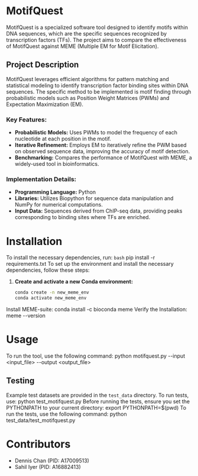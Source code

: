 # MotifQuest

MotifQuest is a specialized software tool designed to identify motifs within DNA sequences, which are the specific sequences recognized by transcription factors (TFs). The project aims to compare the effectiveness of MotifQuest against MEME (Multiple EM for Motif Elicitation).

## Project Description

MotifQuest leverages efficient algorithms for pattern matching and statistical modeling to identify transcription factor binding sites within DNA sequences. The specific method to be implemented is motif finding through probabilistic models such as Position Weight Matrices (PWMs) and Expectation Maximization (EM). 

### Key Features:
- **Probabilistic Models:** Uses PWMs to model the frequency of each nucleotide at each position in the motif.
- **Iterative Refinement:** Employs EM to iteratively refine the PWM based on observed sequence data, improving the accuracy of motif detection.
- **Benchmarking:** Compares the performance of MotifQuest with MEME, a widely-used tool in bioinformatics.

### Implementation Details:
- **Programming Language:** Python
- **Libraries:** Utilizes Biopython for sequence data manipulation and NumPy for numerical computations.
- **Input Data:** Sequences derived from ChIP-seq data, providing peaks corresponding to binding sites where TFs are enriched.

# Installation

To install the necessary dependencies, run:
```bash```
pip install -r requirements.txt
To set up the environment and install the necessary dependencies, follow these steps:

1. **Create and activate a new Conda environment:**
   ```bash
   conda create -n new_meme_env
   conda activate new_meme_env
Install MEME-suite: 
conda install -c bioconda meme
Verify the Installation:
meme --version


# Usage

To run the tool, use the following command: python motifquest.py --input <input_file> --output <output_file>

## Testing

Example test datasets are provided in the `test_data` directory. To run tests, use: python test_motifquest.py
Before running the tests, ensure you set the PYTHONPATH to your current directory: export PYTHONPATH=$(pwd)
To run the tests, use the following command: python test_data/test_motifquest.py



# Contributors

- Dennis Chan (PID: A17009513)
- Sahil Iyer (PID: A16882413)





